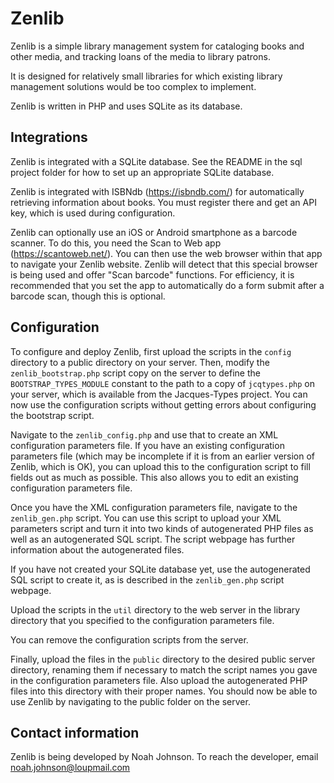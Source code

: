 # Zenlib

Zenlib is a simple library management system for cataloging books and other media, and tracking loans of the media to library patrons.

It is designed for relatively small libraries for which existing library management solutions would be too complex to implement.

Zenlib is written in PHP and uses SQLite as its database.

## Integrations

Zenlib is integrated with a SQLite database.  See the README in the sql project folder for how to set up an appropriate SQLite database.

Zenlib is integrated with ISBNdb (https://isbndb.com/) for automatically retrieving information about books.  You must register there and get an API key, which is used during configuration.

Zenlib can optionally use an iOS or Android smartphone as a barcode scanner.  To do this, you need the Scan to Web app (https://scantoweb.net/).  You can then use the web browser within that app to navigate your Zenlib website.  Zenlib will detect that this special browser is being used and offer "Scan barcode" functions.  For efficiency, it is recommended that you set the app to automatically do a form submit after a barcode scan, though this is optional.

## Configuration

To configure and deploy Zenlib, first upload the scripts in the `config` directory to a public directory on your server.  Then, modify the `zenlib_bootstrap.php` script copy on the server to define the `BOOTSTRAP_TYPES_MODULE` constant to the path to a copy of `jcqtypes.php` on your server, which is available from the Jacques-Types project.  You can now use the configuration scripts without getting errors about configuring the bootstrap script.

Navigate to the `zenlib_config.php` and use that to create an XML configuration parameters file.  If you have an existing configuration parameters file (which may be incomplete if it is from an earlier version of Zenlib, which is OK), you can upload this to the configuration script to fill fields out as much as possible.  This also allows you to edit an existing configuration parameters file.

Once you have the XML configuration parameters file, navigate to the `zenlib_gen.php` script.  You can use this script to upload your XML parameters script and turn it into two kinds of autogenerated PHP files as well as an autogenerated SQL script.  The script webpage has further information about the autogenerated files.

If you have not created your SQLite database yet, use the autogenerated SQL script to create it, as is described in the `zenlib_gen.php` script webpage.

Upload the scripts in the `util` directory to the web server in the library directory that you specified to the configuration parameters file.

You can remove the configuration scripts from the server.  

Finally, upload the files in the `public` directory to the desired public server directory, renaming them if necessary to match the script names you gave in the configuration parameters file.  Also upload the autogenerated PHP files into this directory with their proper names.  You should now be able to use Zenlib by navigating to the public folder on the server.

## Contact information

Zenlib is being developed by Noah Johnson.  To reach the developer, email noah.johnson@loupmail.com
